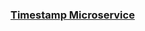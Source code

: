 ### [Timestamp Microservice](https://www.freecodecamp.org/learn/apis-and-microservices/apis-and-microservices-projects/timestamp-microservice)
